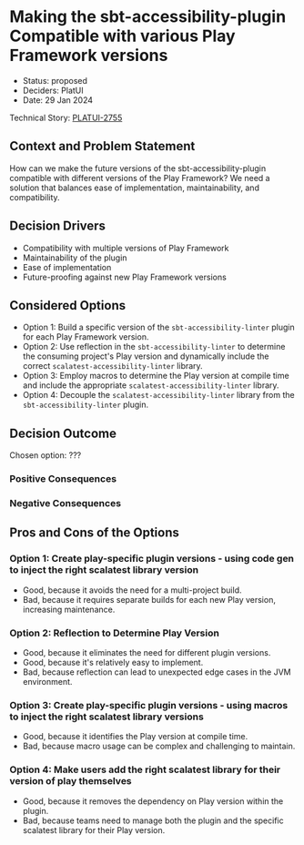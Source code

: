 # Making the sbt-accessibility-plugin Compatible with various Play Framework versions

* Status: proposed
* Deciders: PlatUI
* Date: 29 Jan 2024

Technical Story: [PLATUI-2755](https://jira.tools.tax.service.gov.uk/browse/PLATUI-2755)

## Context and Problem Statement

How can we make the future versions of the sbt-accessibility-plugin compatible with different versions of the Play Framework? We need a solution that balances ease of implementation, maintainability, and compatibility.

## Decision Drivers

* Compatibility with multiple versions of Play Framework
* Maintainability of the plugin
* Ease of implementation
* Future-proofing against new Play Framework versions

## Considered Options

* Option 1: Build a specific version of the `sbt-accessibility-linter` plugin for each Play Framework version.
* Option 2: Use reflection in the `sbt-accessibility-linter` to determine the consuming project's Play version and dynamically include the correct `scalatest-accessibility-linter` library.
* Option 3: Employ macros to determine the Play version at compile time and include the appropriate `scalatest-accessibility-linter` library.
* Option 4: Decouple the `scalatest-accessibility-linter` library from the `sbt-accessibility-linter` plugin.

## Decision Outcome

Chosen option: ???

### Positive Consequences

### Negative Consequences

## Pros and Cons of the Options

### Option 1: Create play-specific plugin versions - using code gen to inject the right scalatest library version

* Good, because it avoids the need for a multi-project build.
* Bad, because it requires separate builds for each new Play version, increasing maintenance.

### Option 2: Reflection to Determine Play Version

* Good, because it eliminates the need for different plugin versions.
* Good, because it's relatively easy to implement.
* Bad, because reflection can lead to unexpected edge cases in the JVM environment.

### Option 3: Create play-specific plugin versions - using macros to inject the right scalatest library versions

* Good, because it identifies the Play version at compile time.
* Bad, because macro usage can be complex and challenging to maintain.

### Option 4: Make users add the right scalatest library for their version of play themselves

* Good, because it removes the dependency on Play version within the plugin.
* Bad, because teams need to manage both the plugin and the specific scalatest library for their Play version.